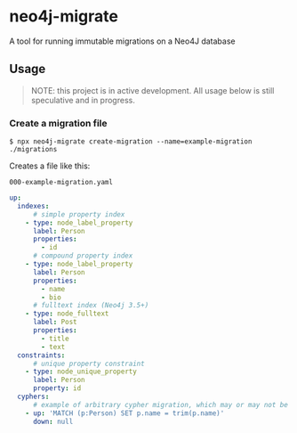 # neo4j-migrate
A tool for running immutable migrations on a Neo4J database

## Usage

> NOTE: this project is in active development. All usage below is still speculative and in progress.

### Create a migration file

```
$ npx neo4j-migrate create-migration --name=example-migration ./migrations
```

Creates a file like this:

`000-example-migration.yaml`
```yaml
up:
  indexes:
      # simple property index
    - type: node_label_property
      label: Person
      properties:
        - id
      # compound property index
    - type: node_label_property
      label: Person
      properties:
        - name
        - bio
      # fulltext index (Neo4j 3.5+)
    - type: node_fulltext
      label: Post
      properties:
        - title
        - text
  constraints:
      # unique property constraint
    - type: node_unique_property
      label: Person
      property: id
  cyphers:
      # example of arbitrary cypher migration, which may or may not be reversible
    - up: 'MATCH (p:Person) SET p.name = trim(p.name)'
      down: null
```
